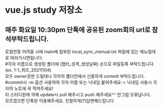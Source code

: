 # vue.js study 저장소 
매주 화요일 10:30pm 단톡에 공유된 zoom회의 url로 참석부탁드립니다.
-
로컬연동 어려울 시에 main에 첨부된 local_sync_menual.txt 파일에 있는 메뉴얼데로 따라가시면됩니다.    
#각자 이름으로 생성된 폴더에 (챕터_성격_생성날짜) 순으로 파일등록 부탁드립니다. (ex. 1-1_퀴즈_20211104)  
모두 owner권한 드릴테니 각자의 폴더안에서 신중하게 commit 부탁드립니다.  
#commit시 -m 옵션 사용하여 각자 이름 또는 닉네임 붙여주세요-> 닉네임 사용시 각자의 노트에 꼭 적어주세요!  
타 스터디원에 의해 update시 pull 해주시고 push 해주세요^^ 안그럼 오류납니다.   
모르겠으면 단톡방 이용해주세요. 친절하게(?)답변해드립니다

